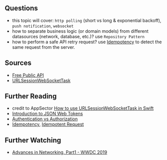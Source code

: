 ## Questions
- this topic will cover: `http polling` (short vs long & exponential backoff), `push notification`, `websocket`
- how to separate business logic (or domain models) from different datasources (network, database, etc.)? use `Repository Pattern`
- how to perform a safe API retry request? use [Idempotency](https://stripe.com/docs/idempotency) to detect the same request from the server.

## Sources
- [Free Public API](https://github.com/public-apis/public-apis)
- [URLSessionWebSocketTask](https://developer.apple.com/documentation/foundation/urlsessionwebsockettask)

## Further Reading
- credit to AppSector [How to use URLSessionWebSocketTask in Swift](https://bit.ly/3KijaN2)
- [Introduction to JSON Web Tokens](https://jwt.io/introduction/)
- [Authentication vs Authorization](https://bit.ly/34JBMVJ)
- [Idempotency](https://stripe.com/docs/idempotency), [Idempotent Request](https://stripe.com/docs/api/idempotent_requests)

## Further Watching
- [Advances in Networking, Part1 - WWDC 2019](https://developer.apple.com/videos/play/wwdc2019/712/)
